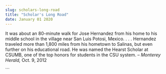 ```yaml
---
slug: scholars-long-road
title: "Scholar's Long Road"
date: January 01 2020
---
```


 
<p>
  It was about an 80-minute walk for Jose Hernandez from his home to his middle
  school in the village near San Luis Potosi, Mexico. . . . Hernandez traveled
  more than 1,800 miles from his hometown to Salinas, but even further on his
  educational road. He was named the Hearst Scholar at CSUMB, one of the top
  honors for students in the CSU system. – <em>Monterey Herald,</em> Oct. 9,
  2012
</p>
```
